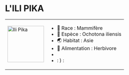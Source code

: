 # L'ILI PIKA

<table>
    <tr>
    <td>
    <img align="middle" src="https://i.natgeofe.com/n/a34d3064-7b7f-4e4f-b7b5-124f0cff6678/chinesemammal01_2x3.jpg" alt="Ili Pika" width="120px"/>
    </td><td>
    <ul>
    <li> 🧬​ Race : Mammifère
    <li> 🐾​ Espèce : Ochotona iliensis
    <li> 🌏​ Habitat : Asie
    <li> 🥦​ Alimentation : Herbivore
    <li> 
    <li> : ) :
    </ul>
    </td></tr>
 </table>
